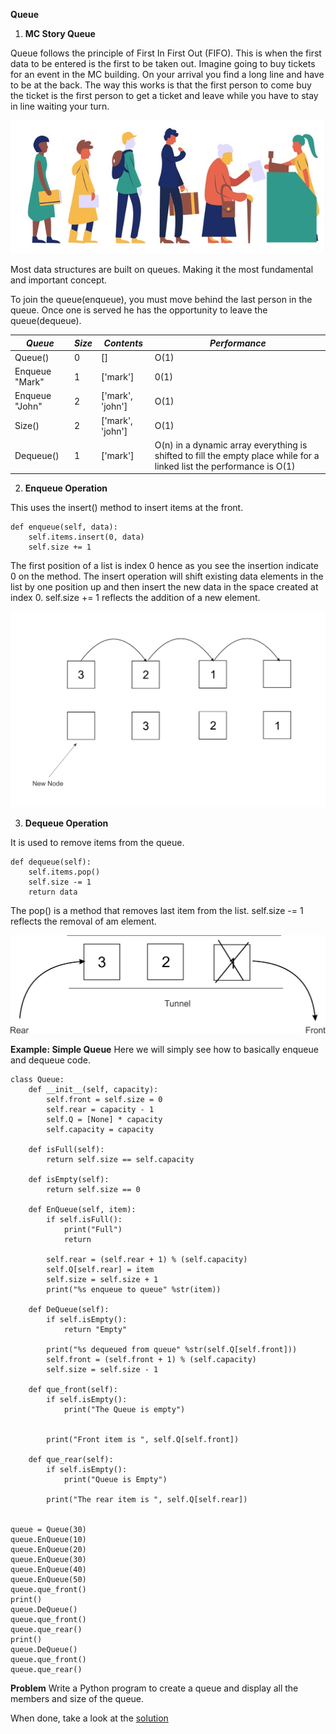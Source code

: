 
**Queue**

1. **MC Story Queue**
<p>Queue follows the principle of First In First Out (FIFO). This is when the first data to be entered is the first to be taken out. 
Imagine going to buy tickets for an event in the MC building. On your arrival you find a long line and have to be at the back. The way this works is that the first person to come buy the ticket is the first person to get a ticket and leave while you have to stay in line waiting your turn. </p>

<img src="/queue-at-a-bank.png">

Most data structures are built on queues. Making it the most fundamental and important concept. 

To join the queue(enqueue), you must move behind the last person in the queue. Once one is served he has the opportunity to leave the queue(dequeue). 

| ***Queue*** | ***Size*** | ***Contents*** | ***Performance*** |
| ----------- | ---------- | -------------- | ----------------- |
| Queue() | 0 | [] | O(1) |
| Enqueue "Mark" | 1 | ['mark'] | 0(1) |
| Enqueue "John" | 2 | ['mark', 'john'] | O(1) |
| Size() | 2 | ['mark', 'john'] | O(1) |
| Dequeue() | 1 | ['mark'] | O(n) in a dynamic array everything is shifted to fill the empty place while for a linked list the performance is O(1)|


2. **Enqueue Operation**
<p>This uses the insert() method to insert items at the front.</p>

```
def enqueue(self, data): 
    self.items.insert(0, data) 
    self.size += 1 
```

The first position of a list is index 0 hence as you see the insertion indicate 0 on the method. The insert operation will shift existing data elements in the list by one position up and then insert the new data in the space created at index 0. self.size += 1 reflects the addition of a new element. 

<img src="/node.jpg">

3. **Dequeue Operation**
<p>It is used to remove items from the queue.</p>

```
def dequeue(self):
    self.items.pop()
    self.size -= 1
    return data
```

The pop() is a method that removes last item from the list. self.size -= 1 reflects the removal of am element.

<img src="/dequeue.jpg">

**Example: Simple Queue**
Here we will simply see how to basically enqueue and dequeue code.

```
class Queue:
    def __init__(self, capacity):
        self.front = self.size = 0
        self.rear = capacity - 1
        self.Q = [None] * capacity
        self.capacity = capacity

    def isFull(self):
        return self.size == self.capacity

    def isEmpty(self):
        return self.size == 0

    def EnQueue(self, item):
        if self.isFull():
            print("Full")
            return

        self.rear = (self.rear + 1) % (self.capacity)
        self.Q[self.rear] = item
        self.size = self.size + 1
        print("%s enqueue to queue" %str(item))

    def DeQueue(self):
        if self.isEmpty():
            return "Empty"

        print("%s dequeued from queue" %str(self.Q[self.front]))
        self.front = (self.front + 1) % (self.capacity)
        self.size = self.size - 1

    def que_front(self):
        if self.isEmpty():
            print("The Queue is empty")


        print("Front item is ", self.Q[self.front])

    def que_rear(self):
        if self.isEmpty():
            print("Queue is Empty")

        print("The rear item is ", self.Q[self.rear])


queue = Queue(30)
queue.EnQueue(10)
queue.EnQueue(20)
queue.EnQueue(30)
queue.EnQueue(40)
queue.EnQueue(50)
queue.que_front()
print()
queue.DeQueue()
queue.que_front()
queue.que_rear()
print()
queue.DeQueue()
queue.que_front()
queue.que_rear()
```

**Problem**
Write a Python program to create a queue and display all the members and size of the queue. 

When done, take a look at the [solution](/1-queue.py)
